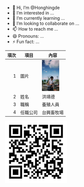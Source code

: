 - 👋 Hi, I’m @Honghingde
- 👀 I’m interested in ...
- 🌱 I’m currently learning ...
- 💞️ I’m looking to collaborate on ...
- 📫 How to reach me ...
- 😄 Pronouns: ...
- ⚡ Fun fact: ...

<!---
Honghingde/Honghingde is a ✨ special ✨ repository because its `README.md` (this file) appears on your GitHub profile.
You can click the Preview link to take a look at your changes.
--->



| 項次 | 項目 | 內容 |
|----:|------|------|
|1 | 圖片 |<img src="005D574A-4B47-4B0C-8012-4EA538CA099B-2082-0000009F4EBA4F4D.jpeg" Witch="100" Height="100" />
|2 | 姓名 | 洪靖德 |
|3 | 職稱 | 養殖人員 |
|4 | 任職公司 | 台興畜牧場 |
<img src="IMG_5629.png" Witch="200" Height="200" />
